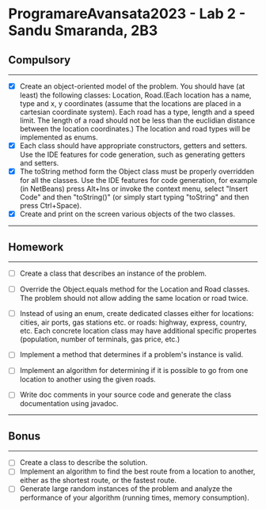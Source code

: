 # ProgramareAvansata2023 - Lab 2 - Sandu Smaranda, 2B3

## Compulsory

--------

- [x] Create an object-oriented model of the problem. You should have (at least) the following classes: Location, Road.(Each location has a name, type and x, y coordinates (assume that the locations are placed in a cartesian coordinate system).
  Each road has a type, length and a speed limit. The length of a road should not be less than the euclidian distance between the location coordinates.) The location and road types will be implemented as enums.
- [x] Each class should have appropriate constructors, getters and setters. Use the IDE features for code generation, such as generating getters and setters.
- [x] The toString method form the Object class must be properly overridden for all the classes. Use the IDE features for code generation, for example (in NetBeans) press Alt+Ins or invoke the context menu, select "Insert Code" and then "toString()" (or simply start typing "toString" and then press Ctrl+Space).
- [x] Create and print on the screen various objects of the two classes.

----------

## Homework

----------

- [ ] Create a class that describes an instance of the problem.
- [ ] Override the Object.equals method for the Location and Road classes. The problem should not allow adding the same location or road twice.
- [ ] Instead of using an enum, create dedicated classes either for locations: cities, air ports, gas stations etc. or roads: highway, express, country, etc. Each concrete location class may have additional specific propertes (population, number of terminals, gas price, etc.)
- [ ] Implement a method that determines if a problem's instance is valid.
- [ ] Implement an algorithm for determining if it is possible to go from one location to another using the given roads.
- [ ] Write doc comments in your source code and generate the class documentation using javadoc.


----------

## Bonus

---------

- [ ] Create a class to describe the solution.
- [ ] Implement an algorithm to find the best route from a location to another, either as the shortest route, or the fastest route.
- [ ] Generate large random instances of the problem and analyze the performance of your algorithm (running times, memory consumption).
